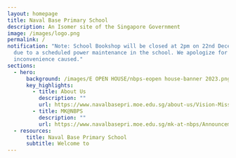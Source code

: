 ```yaml
---
layout: homepage
title: Naval Base Primary School
description: An Isomer site of the Singapore Government
image: /images/logo.png
permalink: /
notification: "Note: School Bookshop will be closed at 2pm on 22nd December 2023
  due to a scheduled power maintenance in the school. We apologize for any
  inconvenience caused."
sections:
  - hero:
      background: /images/E OPEN HOUSE/nbps-eopen house-banner 2023.png
      key_highlights:
        - title: About Us
          description: ""
          url: https://www.navalbasepri.moe.edu.sg/about-us/Vision-Mission-Values/
        - title: MK@NBPS
          description: ""
          url: https://www.navalbasepri.moe.edu.sg/mk-at-nbps/Announcements/
  - resources:
      title: Naval Base Primary School
      subtitle: Welcome to
---
```

